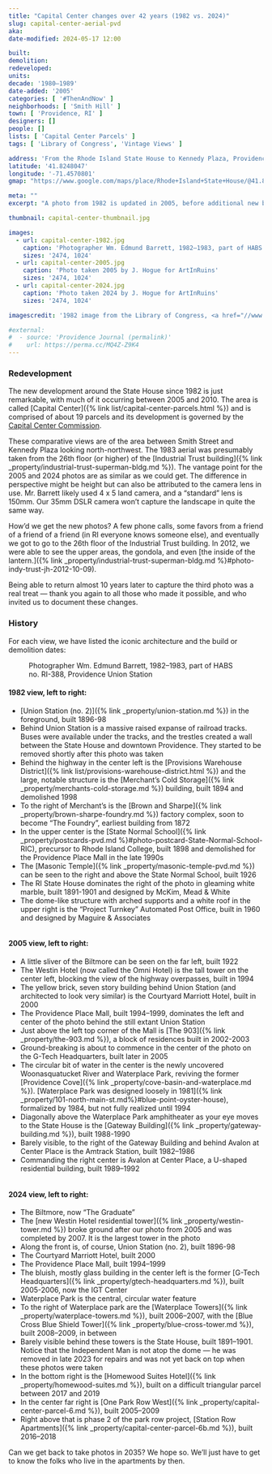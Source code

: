 ```yaml
---
title: "Capital Center changes over 42 years (1982 vs. 2024)"
slug: capital-center-aerial-pvd
aka:
date-modified: 2024-05-17 12:00

built:
demolition:
redeveloped:
units:
decade: '1980–1989'
date-added: '2005'
categories: [ '#ThenAndNow' ]
neighborhoods: [ 'Smith Hill' ]
town: [ 'Providence, RI' ]
designers: []
people: []
lists: [ 'Capital Center Parcels' ]
tags: [ 'Library of Congress', 'Vintage Views' ]

address: 'From the Rhode Island State House to Kennedy Plaza, Providence RI'
latitude: '41.8248047'
longitude: '-71.4570801'
gmap: "https://www.google.com/maps/place/Rhode+Island+State+House/@41.8248047,-71.4570801,14z/data=!3m1!5s0x89e4451a6437e02b:0x360c1fbe902280b!4m9!1m2!2m1!1scapital-center+providence+ri!3m5!1s0x89e4451a576adb33:0x4e520f7525043b6d!8m2!3d41.8307662!4d-71.4153037!15sChxjYXBpdGFsLWNlbnRlciBwcm92aWRlbmNlIHJpWh4iHGNhcGl0YWwgY2VudGVyIHByb3ZpZGVuY2UgcmmSARdzdGF0ZV9nb3Zlcm5tZW50X29mZmljZZoBI0NoWkRTVWhOTUc5blMwVkpRMEZuU1VSWk9XUlFPRkZSRUFF4AEA"

meta: ""
excerpt: "A photo from 1982 is updated in 2005, before additional new buildings rise up, and then again in 2024"

thumbnail: capital-center-thumbnail.jpg

images:
  - url: capital-center-1982.jpg
    caption: 'Photographer Wm. Edmund Barrett, 1982–1983, part of HABS no. RI-388, Providence Union Station'
    sizes: '2474, 1024'
  - url: capital-center-2005.jpg
    caption: 'Photo taken 2005 by J. Hogue for ArtInRuins'
    sizes: '2474, 1024'
  - url: capital-center-2024.jpg
    caption: 'Photo taken 2024 by J. Hogue for ArtInRuins'
    sizes: '2474, 1024'

imagescredit: '1982 image from the Library of Congress, <a href="//www.loc.gov/pictures/item/ri0377.photos.145737p/">Historic American Building Survey/Historical American Engineering Record of Union Station</a>'

#external:
#  - source: 'Providence Journal (permalink)'
#    url: https://perma.cc/MQ4Z-Z9K4
---
```


### Redevelopment

The new development around the State House since 1982 is just remarkable, with much of it occurring between 2005 and 2010. The area is called [Capital Center]({% link list/capital-center-parcels.html %}) and is comprised of about 19 parcels and its development is governed by the [Capital Center Commission](https://www.providenceri.gov/planning/capital-center-commission/).

These comparative views are of the area between Smith Street and Kennedy Plaza looking north-northwest. The 1983 aerial was presumably taken from the 26th floor (or higher) of the [Industrial Trust building]({% link _property/industrial-trust-superman-bldg.md %}). The vantage point for the 2005 and 2024 photos are as similar as we could get. The difference in perspective might be height but can also be attributed to the camera lens in use. Mr. Barrett likely used 4 x 5 land camera, and a “standard” lens is 150mm. Our 35mm DSLR camera won’t capture the landscape in quite the same way.

How’d we get the new photos? A few phone calls, some favors from a friend of a friend of a friend (in RI everyone knows someone else), and eventually we got to go to the 26th floor of the Industrial Trust building. In 2012, we were able to see the upper areas, the gondola, and even [the inside of the lantern.]({% link _property/industrial-trust-superman-bldg.md %}#photo-indy-trust-jh-2012-10-09).

Being able to return almost 10 years later to capture the third photo was a real treat — thank you again to all those who made it possible, and who invited us to document these changes.


### History

For each view, we have listed the iconic architecture and the build or demolition dates:

<figure class="u__img" aria-hidden="true">
  <img src="{{ site.propimg_path }}{{ page.slug }}/capital-center-1982.jpg" alt="" />
  <figcaption>Photographer Wm. Edmund Barrett, 1982–1983, part of HABS no. RI-388, Providence Union Station</figcaption>
</figure>

#### 1982 view, left to right:

+ [Union Station (no. 2)]({% link _property/union-station.md %}) in the foreground, built 1896-98
+ Behind Union Station is a massive raised expanse of railroad tracks. Buses were available under the tracks, and the trestles created a wall between the State House and downtown Providence. They started to be removed shortly after this photo was taken
+ Behind the highway in the center left is the [Provisions Warehouse District]({% link list/provisions-warehouse-district.html %}) and the large, notable structure is the [Merchant’s Cold Storage]({% link _property/merchants-cold-storage.md %}) building, built 1894 and demolished 1998
+ To the right of Merchant’s is the [Brown and Sharpe]({% link _property/brown-sharpe-foundry.md %}) factory complex, soon to become “The Foundry”, earliest building from 1872
+ In the upper center is the [State Normal School]({% link _property/postcards-pvd.md %}#photo-postcard-State-Normal-School-RIC), precursor to Rhode Island College, built 1898 and demolished for the Providence Place Mall in the late 1990s
+ The [Masonic Temple]({% link _property/masonic-temple-pvd.md %}) can be seen to the right and above the State Normal School, built 1926
+ The RI State House dominates the right of the photo in gleaming white marble, built 1891-1901 and designed by McKim, Mead & White
+ The dome-like structure with arched supports and a white roof in the upper right is the “Project Turnkey” Automated Post Office, built in 1960 and designed by Maguire & Associates

<figure class="u__img" aria-hidden="true">
  <img src="{{ site.propimg_path }}{{ page.slug }}/capital-center-2005.jpg" alt="" />
</figure>

#### 2005 view, left to right:

+ A little sliver of the Biltmore can be seen on the far left, built 1922
+ The Westin Hotel (now called the Omni Hotel) is the tall tower on the center left, blocking the view of the highway overpasses, built in 1994
+ The yellow brick, seven story building behind Union Station (and architected to look very similar) is the Courtyard Marriott Hotel, built in 2000
+ The Providence Place Mall, built 1994–1999, dominates the left and center of the photo behind the still extant Union Station
+ Just above the left top corner of the Mall is [The 903]({% link _property/the-903.md %}), a block of residences built in 2002-2003
+ Ground-breaking is about to commence in the center of the photo on the G-Tech Headquarters, built later in 2005
+ The circular bit of water in the center is the newly uncovered Woonasquatucket River and Waterplace Park, reviving the former [Providence Cove]({% link _property/cove-basin-and-waterplace.md %}). [Waterplace Park was designed loosely in 1981]({% link _property/101-north-main-st.md%}#blue-point-oyster-house), formalized by 1984, but not fully realized until 1994
+ Diagonally above the Waterplace Park amphitheater as your eye moves to the State House is the [Gateway Building]({% link _property/gateway-building.md %}), built 1988-1990
+ Barely visible, to the right of the Gateway Building and behind Avalon at Center Place is the Amtrack Station, built 1982–1986
+ Commanding the right center is Avalon at Center Place, a U-shaped residential building, built 1989–1992

<figure class="u__img" aria-hidden="true">
  <img src="{{ site.propimg_path }}{{ page.slug }}/capital-center-2024.jpg" alt="" />
</figure>

#### 2024 view, left to right:

+ The Biltmore, now “The Graduate”
+ The [new Westin Hotel residential tower]({% link _property/westin-tower.md %}) broke ground after our photo from 2005 and was completed by 2007. It is the largest tower in the photo
+ Along the front is, of course, Union Station (no. 2), built 1896-98
+ The Courtyard Marriott Hotel, built 2000
+ The Providence Place Mall, built 1994–1999
+ The bluish, mostly glass building in the center left is the former [G-Tech Headquarters]({% link _property/gtech-headquarters.md %}), built 2005-2006, now the IGT Center
+ Waterplace Park is the central, circular water feature
+ To the right of Waterplace park are the [Waterplace Towers]({% link _property/waterplace-towers.md %}), built 2006–2007, with the [Blue Cross Blue Shield Tower]({% link _property/blue-cross-tower.md %}), built 2008–2009, in between
+ Barely visible behind these towers is the State House, built 1891–1901. Notice that the Independent Man is not atop the dome — he was removed in late 2023 for repairs and was not yet back on top when these photos were taken
+ In the bottom right is the [Homewood Suites Hotel]({% link _property/homewood-suites.md %}), built on a difficult triangular parcel between 2017 and 2019
+ In the center far right is [One Park Row West]({% link _property/capital-center-parcel-6.md %}), built 2005–2009
+ Right above that is phase 2 of the park row project, [Station Row Apartments]({% link _property/capital-center-parcel-6b.md %}), built 2016–2018

Can we get back to take photos in 2035? We hope so. We’ll just have to get to know the folks who live in the apartments by then.
